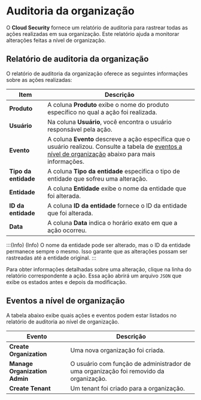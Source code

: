 # Auditoria da organização

O **Cloud Security** fornece um relatório de auditoria para rastrear todas as ações realizadas em sua organização. Este relatório ajuda a monitorar alterações feitas a nível de organização.

## Relatório de auditoria da organização

O relatório de auditoria da organização oferece as seguintes informações sobre as ações realizadas:

| Item | Descrição |
| --- | --- |
| **Produto** | A coluna **Produto** exibe o nome do produto específico no qual a ação foi realizada. |
| **Usuário** | Na coluna **Usuário**, você encontra o usuário responsável pela ação. |
| **Evento** | A coluna **Evento** descreve a ação específica que o usuário realizou. Consulte a tabela de [eventos a nível de organização](#eventos-a-nível-de-organização) abaixo para mais informações. |
| **Tipo da entidade** | A coluna **Tipo da entidade** especifica o tipo de entidade que sofreu uma alteração. |
| **Entidade** | A coluna **Entidade** exibe o nome da entidade que foi alterada. |
| **ID da entidade** | A coluna **ID da entidade** fornece o ID da entidade que foi alterada. |
| **Data** | A coluna **Data** indica o horário exato em que a ação ocorreu. |

:::(Info) (Info)
O nome da entidade pode ser alterado, mas o ID da entidade permanece sempre o mesmo. Isso garante que as alterações possam ser rastreadas até a entidade original.
:::

Para obter informações detalhadas sobre uma alteração, clique na linha do relatório correspondente a ação. Essa ação abrirá um arquivo `JSON` que exibe os estados antes e depois da modificação.

## Eventos a nível de organização

A tabela abaixo exibe quais ações e eventos podem estar listados no relatório de auditoria ao nível de organização.

| Evento | Descrição |
| --- | --- |
| **Create Organization** | Uma nova organização foi criada. |
| **Manage Organization Admin** | O usuário com função de administrador de uma organização foi removido da organização. |
| **Create Tenant** | Um tenant foi criado para a organização. |